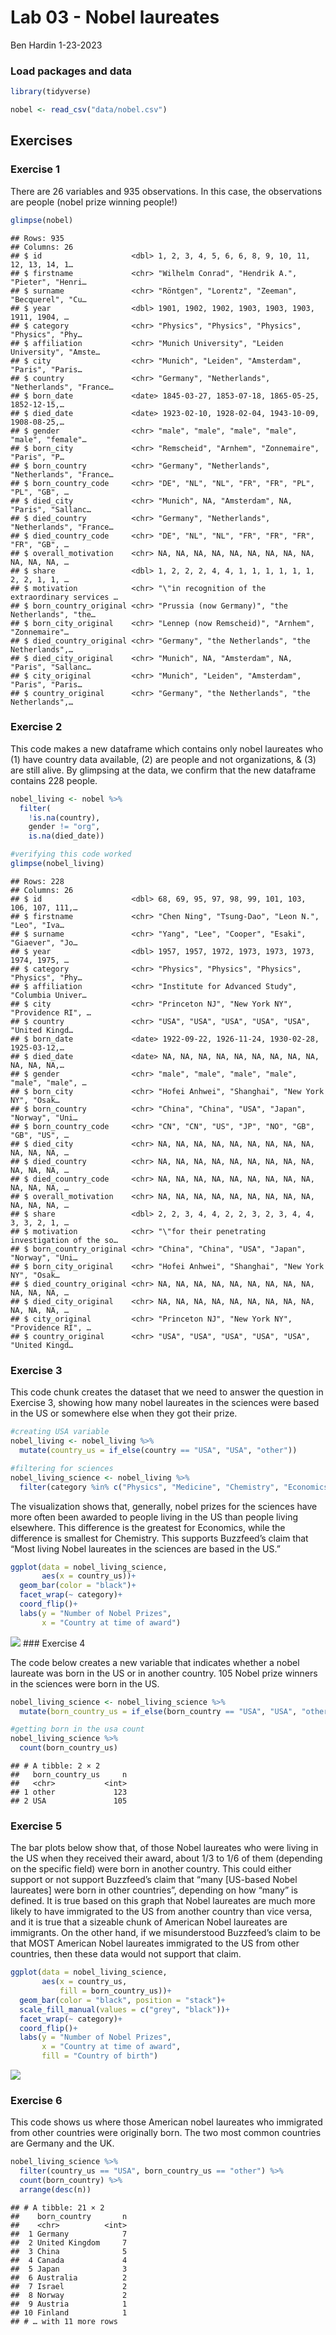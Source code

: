 Lab 03 - Nobel laureates
================
Ben Hardin
1-23-2023

### Load packages and data

``` r
library(tidyverse) 
```

``` r
nobel <- read_csv("data/nobel.csv")
```

## Exercises

### Exercise 1

There are 26 variables and 935 observations. In this case, the
observations are people (nobel prize winning people!)

``` r
glimpse(nobel)
```

    ## Rows: 935
    ## Columns: 26
    ## $ id                    <dbl> 1, 2, 3, 4, 5, 6, 6, 8, 9, 10, 11, 12, 13, 14, 1…
    ## $ firstname             <chr> "Wilhelm Conrad", "Hendrik A.", "Pieter", "Henri…
    ## $ surname               <chr> "Röntgen", "Lorentz", "Zeeman", "Becquerel", "Cu…
    ## $ year                  <dbl> 1901, 1902, 1902, 1903, 1903, 1903, 1911, 1904, …
    ## $ category              <chr> "Physics", "Physics", "Physics", "Physics", "Phy…
    ## $ affiliation           <chr> "Munich University", "Leiden University", "Amste…
    ## $ city                  <chr> "Munich", "Leiden", "Amsterdam", "Paris", "Paris…
    ## $ country               <chr> "Germany", "Netherlands", "Netherlands", "France…
    ## $ born_date             <date> 1845-03-27, 1853-07-18, 1865-05-25, 1852-12-15,…
    ## $ died_date             <date> 1923-02-10, 1928-02-04, 1943-10-09, 1908-08-25,…
    ## $ gender                <chr> "male", "male", "male", "male", "male", "female"…
    ## $ born_city             <chr> "Remscheid", "Arnhem", "Zonnemaire", "Paris", "P…
    ## $ born_country          <chr> "Germany", "Netherlands", "Netherlands", "France…
    ## $ born_country_code     <chr> "DE", "NL", "NL", "FR", "FR", "PL", "PL", "GB", …
    ## $ died_city             <chr> "Munich", NA, "Amsterdam", NA, "Paris", "Sallanc…
    ## $ died_country          <chr> "Germany", "Netherlands", "Netherlands", "France…
    ## $ died_country_code     <chr> "DE", "NL", "NL", "FR", "FR", "FR", "FR", "GB", …
    ## $ overall_motivation    <chr> NA, NA, NA, NA, NA, NA, NA, NA, NA, NA, NA, NA, …
    ## $ share                 <dbl> 1, 2, 2, 2, 4, 4, 1, 1, 1, 1, 1, 1, 2, 2, 1, 1, …
    ## $ motivation            <chr> "\"in recognition of the extraordinary services …
    ## $ born_country_original <chr> "Prussia (now Germany)", "the Netherlands", "the…
    ## $ born_city_original    <chr> "Lennep (now Remscheid)", "Arnhem", "Zonnemaire"…
    ## $ died_country_original <chr> "Germany", "the Netherlands", "the Netherlands",…
    ## $ died_city_original    <chr> "Munich", NA, "Amsterdam", NA, "Paris", "Sallanc…
    ## $ city_original         <chr> "Munich", "Leiden", "Amsterdam", "Paris", "Paris…
    ## $ country_original      <chr> "Germany", "the Netherlands", "the Netherlands",…

### Exercise 2

This code makes a new dataframe which contains only nobel laureates who
(1) have country data available, (2) are people and not organizations, &
(3) are still alive. By glimpsing at the data, we confirm that the new
dataframe contains 228 people.

``` r
nobel_living <- nobel %>%
  filter(
    !is.na(country),
    gender != "org",
    is.na(died_date))

#verifying this code worked
glimpse(nobel_living)
```

    ## Rows: 228
    ## Columns: 26
    ## $ id                    <dbl> 68, 69, 95, 97, 98, 99, 101, 103, 106, 107, 111,…
    ## $ firstname             <chr> "Chen Ning", "Tsung-Dao", "Leon N.", "Leo", "Iva…
    ## $ surname               <chr> "Yang", "Lee", "Cooper", "Esaki", "Giaever", "Jo…
    ## $ year                  <dbl> 1957, 1957, 1972, 1973, 1973, 1973, 1974, 1975, …
    ## $ category              <chr> "Physics", "Physics", "Physics", "Physics", "Phy…
    ## $ affiliation           <chr> "Institute for Advanced Study", "Columbia Univer…
    ## $ city                  <chr> "Princeton NJ", "New York NY", "Providence RI", …
    ## $ country               <chr> "USA", "USA", "USA", "USA", "USA", "United Kingd…
    ## $ born_date             <date> 1922-09-22, 1926-11-24, 1930-02-28, 1925-03-12,…
    ## $ died_date             <date> NA, NA, NA, NA, NA, NA, NA, NA, NA, NA, NA, NA,…
    ## $ gender                <chr> "male", "male", "male", "male", "male", "male", …
    ## $ born_city             <chr> "Hofei Anhwei", "Shanghai", "New York NY", "Osak…
    ## $ born_country          <chr> "China", "China", "USA", "Japan", "Norway", "Uni…
    ## $ born_country_code     <chr> "CN", "CN", "US", "JP", "NO", "GB", "GB", "US", …
    ## $ died_city             <chr> NA, NA, NA, NA, NA, NA, NA, NA, NA, NA, NA, NA, …
    ## $ died_country          <chr> NA, NA, NA, NA, NA, NA, NA, NA, NA, NA, NA, NA, …
    ## $ died_country_code     <chr> NA, NA, NA, NA, NA, NA, NA, NA, NA, NA, NA, NA, …
    ## $ overall_motivation    <chr> NA, NA, NA, NA, NA, NA, NA, NA, NA, NA, NA, NA, …
    ## $ share                 <dbl> 2, 2, 3, 4, 4, 2, 2, 3, 2, 3, 4, 4, 3, 3, 2, 1, …
    ## $ motivation            <chr> "\"for their penetrating investigation of the so…
    ## $ born_country_original <chr> "China", "China", "USA", "Japan", "Norway", "Uni…
    ## $ born_city_original    <chr> "Hofei Anhwei", "Shanghai", "New York NY", "Osak…
    ## $ died_country_original <chr> NA, NA, NA, NA, NA, NA, NA, NA, NA, NA, NA, NA, …
    ## $ died_city_original    <chr> NA, NA, NA, NA, NA, NA, NA, NA, NA, NA, NA, NA, …
    ## $ city_original         <chr> "Princeton NJ", "New York NY", "Providence RI", …
    ## $ country_original      <chr> "USA", "USA", "USA", "USA", "USA", "United Kingd…

### Exercise 3

This code chunk creates the dataset that we need to answer the question
in Exercise 3, showing how many nobel laureates in the sciences were
based in the US or somewhere else when they got their prize.

``` r
#creating USA variable
nobel_living <- nobel_living %>%
  mutate(country_us = if_else(country == "USA", "USA", "other"))

#filtering for sciences
nobel_living_science <- nobel_living %>%
  filter(category %in% c("Physics", "Medicine", "Chemistry", "Economics"))
```

The visualization shows that, generally, nobel prizes for the sciences
have more often been awarded to people living in the US than people
living elsewhere. This difference is the greatest for Economics, while
the difference is smallest for Chemistry. This supports Buzzfeed’s claim
that “Most living Nobel laureates in the sciences are based in the US.”

``` r
ggplot(data = nobel_living_science,
       aes(x = country_us))+
  geom_bar(color = "black")+
  facet_wrap(~ category)+
  coord_flip()+
  labs(y = "Number of Nobel Prizes",
       x = "Country at time of award")
```

![](lab-03_files/figure-gfm/visualizing-category-country-1.png)<!-- -->
\### Exercise 4

The code below creates a new variable that indicates whether a nobel
laureate was born in the US or in another country. 105 Nobel prize
winners in the sciences were born in the US.

``` r
nobel_living_science <- nobel_living_science %>%
  mutate(born_country_us = if_else(born_country == "USA", "USA", "other"))

#getting born in the usa count
nobel_living_science %>%
  count(born_country_us)
```

    ## # A tibble: 2 × 2
    ##   born_country_us     n
    ##   <chr>           <int>
    ## 1 other             123
    ## 2 USA               105

### Exercise 5

The bar plots below show that, of those Nobel laureates who were living
in the US when they received their award, about 1/3 to 1/6 of them
(depending on the specific field) were born in another country. This
could either support or not support Buzzfeed’s claim that “many
\[US-based Nobel laureates\] were born in other countries”, depending on
how “many” is defined. It is true based on this graph that Nobel
laureates are much more likely to have immigrated to the US from another
country than vice versa, and it is true that a sizeable chunk of
American Nobel laureates are immigrants. On the other hand, if we
misunderstood Buzzfeed’s claim to be that MOST American Nobel laureates
immigrated to the US from other countries, then these data would not
support that claim.

``` r
ggplot(data = nobel_living_science,
       aes(x = country_us,
           fill = born_country_us))+
  geom_bar(color = "black", position = "stack")+
  scale_fill_manual(values = c("grey", "black"))+
  facet_wrap(~ category)+
  coord_flip()+
  labs(y = "Number of Nobel Prizes",
       x = "Country at time of award",
       fill = "Country of birth")
```

![](lab-03_files/figure-gfm/visualizing-country-by-birth-country-1.png)<!-- -->

### Exercise 6

This code shows us where those American nobel laureates who immigrated
from other countries were originally born. The two most common countries
are Germany and the UK.

``` r
nobel_living_science %>%
  filter(country_us == "USA", born_country_us == "other") %>%
  count(born_country) %>%
  arrange(desc(n))
```

    ## # A tibble: 21 × 2
    ##    born_country       n
    ##    <chr>          <int>
    ##  1 Germany            7
    ##  2 United Kingdom     7
    ##  3 China              5
    ##  4 Canada             4
    ##  5 Japan              3
    ##  6 Australia          2
    ##  7 Israel             2
    ##  8 Norway             2
    ##  9 Austria            1
    ## 10 Finland            1
    ## # … with 11 more rows
